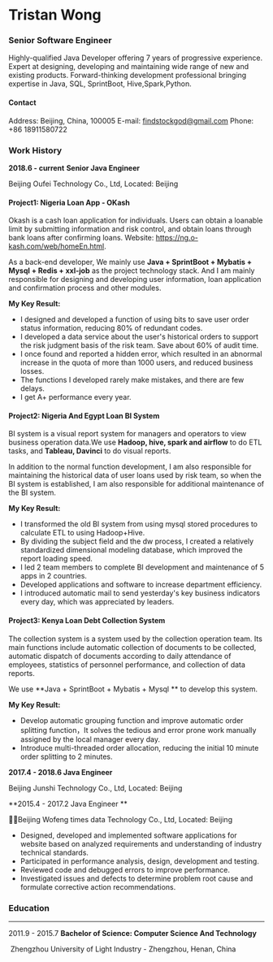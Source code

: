 # Tristan Wong

### Senior Software Engineer 

Highly-qualified Java Developer offering 7 years of progressive experience. Expert at designing, developing and maintaining wide range of new and existing products. Forward-thinking development professional bringing expertise in Java, SQL, SprintBoot, Hive,Spark,Python.

#### Contact

Address: Beijing, China,  100005		E-mail: findstockgod@gmail.com	 		Phone: +86 18911580722



### Work History

**2018.6 - current**    **Senior Java Engineer**  

Beijing Oufei Technology Co., Ltd,      Located: Beijing

#### Project1: Nigeria Loan App - OKash

Okash is a cash loan application for individuals. Users can obtain a loanable limit by submitting information and risk control, and obtain loans through bank loans after confirming loans.  Website: https://ng.o-kash.com/web/homeEn.html.

As a back-end developer, We mainly use  **Java + SprintBoot + Mybatis + Mysql + Redis + xxl-job** as the project technology stack. And I am mainly responsible for designing and developing user information, loan application and confirmation process and other modules.

**My Key Result:**

* I designed and developed a function of using bits to save user order status information, reducing 80% of redundant codes.
* I developed a data service about the user's historical orders to support the risk judgment basis of the risk team. Save about 60% of audit time.
* I once found and reported a hidden error, which resulted in an abnormal increase in the quota of more than 1000 users,  and reduced business losses.
* The functions I developed rarely make mistakes, and there are few delays.
* I get A+ performance every year.



#### Project2: Nigeria And Egypt Loan BI System

BI system is a visual report system for managers and operators to view business operation data.We use **Hadoop, hive, spark and airflow** to do ETL tasks, and **Tableau, Davinci** to do visual reports.

In addition to the normal function development, I am also responsible for maintaining the historical data of user loans used by risk team, so when the BI system is established, I am also responsible for additional maintenance of the BI system.

**My Key Result:**

* I transformed the old BI system from using mysql stored procedures to calculate ETL to using Hadoop+Hive.  
* By dividing the subject field and the dw process, I created a relatively standardized dimensional modeling database, which improved the report loading speed.
* I led 2 team members to complete BI development and maintenance of 5 apps in 2 countries.
* Developed applications and software to increase department efficiency.
* I introduced automatic mail to send yesterday's key business indicators every day, which was appreciated by leaders.



#### Project3: Kenya Loan Debt Collection System

The collection system is a system used by the collection operation team. Its main functions include automatic collection of documents to be collected, automatic dispatch of documents according to daily attendance of employees, statistics of personnel performance, and collection of data reports.

We use **Java + SprintBoot + Mybatis + Mysql  ** to develop this system.

**My Key Result:**

* Develop automatic grouping function and improve automatic order splitting function，It solves the tedious and error prone work manually assigned by the local manager every day.
* Introduce multi-threaded order allocation, reducing the initial 10 minute order splitting to 2 minutes.



**2017.4 - 2018.6   Java Engineer**

Beijing  Junshi Technology Co., Ltd, Located: Beijing



**2015.4 - 2017.2   Java Engineer **

Beijing Wofeng times data Technology Co., Ltd,   Located: Beijing

- Designed, developed and implemented software applications for website based on analyzed requirements and understanding of industry technical standards.
- Participated in performance analysis, design, development and testing.
- Reviewed code and debugged errors to improve performance.
- Investigated issues and defects to determine problem root cause and formulate corrective action recommendations.







### Education

___

2011.9 - 2015.7  **Bachelor of Science: Computer Science And Technology**

​							Zhengzhou University of Light Industry - Zhengzhou, Henan, China








